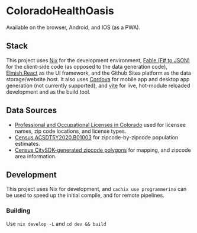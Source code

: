 # ColoradoHealthOasis

Available on the browser, Android, and IOS (as a PWA).

## Stack
This project uses [Nix](https://nixos.org) for the development environment, [Fable (F# to JSON)](https://fable.io) for the client-side code (as opposed to the data generation code), [Elmish.React](https://elmish.github.io/react/) as the UI framework, and the Github Sites platform as the data storage/website host. It also uses [Cordova](https://cordova.apache.org/) for mobile app and desktop app generation (not currently supported), and [vite](https://vitejs.dev) for live, hot-module reloaded development and as the build tool.

## Data Sources

- [Professional and Occupational Licenses in Colorado](https://data.colorado.gov/Regulations/Professional-and-Occupational-Licenses-in-Colorado/7s5z-vewr) used for licensee names, zip code locations, and license types.
- [Census ACSDT5Y2020.B01003](https://data.census.gov/cedsci/table?q=Population%20Total&tid=ACSDT5Y2020.B01003&moe=true&tp=false) for zipcode-by-zipcode population estimates.
- [Census CitySDK-generated zipcode polygons](https://github.com/uscensusbureau/citysdk/tree/master/v2/GeoJSON) for mapping, and zipcode area information.

## Development

This project uses Nix for development, and `cachix use programmerino` can be used to speed up the initial compile, and for remote pipelines.

### Building

Use `nix develop -L` and `cd dev && build`
